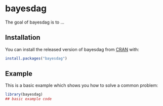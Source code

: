 
# bayesdag

<!-- badges: start -->
<!-- badges: end -->

The goal of bayesdag is to ...

## Installation

You can install the released version of bayesdag from [CRAN](https://CRAN.R-project.org) with:

``` r
install.packages("bayesdag")
```

## Example

This is a basic example which shows you how to solve a common problem:

``` r
library(bayesdag)
## basic example code
```


